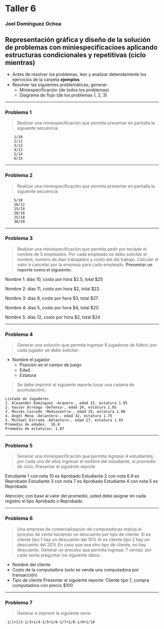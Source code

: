 # Taller 6
### Joel Domínguez Ochoa 
## Representación gráfica y diseño de la solución de problemas con miniespecificacioes aplicando estructuras condicionales y repetitivas (ciclo mientras)
* Antes de resolver los problemas, leer y analizar detenidamente los ejercicios de la carpeta **ejemplos**
* Resolver las siguientes problemáticas; generar:
	* Miniespecificación (de todos los problemas)
	* Diagrama de flujo (de los problemas 1, 2, 3)

***

### Problema 1
> Realizar una miniespecificación que permita presentar en pantalla la siguiente secuencia:

```
	1/10
	2/11
	3/12
	4/13
	5/14
	6/15
```

---

### Problema 2
> Realizar una miniespecificación que permita presentar en pantalla la siguiente secuencia:

```
	5/10
	10/12
	15/14
	20/16
	25/18
	30/20
```

---

### Problema 3
> Realizar una miniespecificación que permita pedir por teclado el nombre de 5 empleados. Por cada empleado se debe solicitar el nombre, numero de días trabajados y costo del día trabajo. Calcular el valor a cancelar por la empresa para cada empleado. **Presentar un reporte como el siguiente:**

Nombre 1: días 10, costo por hora $2.5, total $25

Nombre 2: días 11, costo por hora $2, total $22

Nombre 3: días 9, costo por hora $3, total $27

Nombre 4: días 5, costo por hora $4, total $20  

Nombre 5: días 12, costo por hora $2, total $24  


---

### Problema 4
> Generar una solución que permita ingresar 6 jugadores de fútbol; por cada jugador se debe solicitar:

  -	Nombre el jugador
	- 	Posición en el campo de juego
	- 	Edad
	- 	Estatura

> Se debe imprimir el siguiente reporte (usar una cadena de acumulación):

```
Listado de Jugadores
1. Alexander Dominguez -Arquero-, edad 32, estatura 1.95
2. Xavier Arreaga -Defensa-, edad 24, estatura 1.85
3. Moisés Caicedo -Mediocentro-, edad 19, estatura 1.88
4. Ángel Mena -Delantero-, edad 32, estatura 1.75
5. Michael Estrada -Delantero-, edad 27, estatura 1.93
Promedio de edades:  26.8
Promedio de estaturas: 1.87
```

---

### Problema 5
> Generar una miniespecificación que permita ingresar 4 estudiantes; por cada uno de ellos ingresar el nombre del estudiante, el promedio de ciclo. Presentar el siguiente reporte

Estudiante 1 con nota 10 es Aprobado
Estudiante 2 con nota 6.9 es Reprobado
Estudiante 3 con nota 7 es Aprobado
Estudiante 4 con nota 5 es Reprobado

Atención; con base al valor del promedio, usted debe asignar en cada registro el tipo Aprobado o Reprobado.

---

### Problema 6
> Una empresa de comercialización de computadoras realiza el proceso de venta haciendo un descuento por tipo de cliente:
Si es cliente tipo 1 hay un descuento del 10%
Si es cliente tipo 2 hay un descuento del 20%
En caso que sea otro tipo de cliente, no hay descuento.
Generar un proceso que permita ingresar 7 ventas: por cada venta preguntar los siguiente datos:
- Nombre del cliente
- Costo de la computadora (solo se vende una computadora por transacción)
- Tipo de cliente
Presentar el siguiente reporte:
Cliente tipo 1, compra computadora con precio $100

---

### Problema 7
> Generar  e imprimir la siguiente serie:
```
-1/1+1/2-1/3+1/4-1/5+1/6-1/7+1/8-1/9+1/10
```
